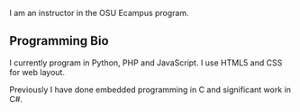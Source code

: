 I am an instructor in the OSU Ecampus program.

Programming Bio
---------------

I currently program in Python, PHP and JavaScript. I use HTML5 and CSS for web layout.

Previously I have done embedded programming in C and significant work in C#.
